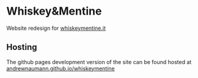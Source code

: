 # Whiskey&Mentine

Website redesign for [whiskeymentine.it](http://www.whiskeymentine.it)

## Hosting

The github pages development version of the site
can be found hosted at [andrewnaumann.github.io/whiskeymentine](http://andrewnaumann.github.io/whiskeymentine/)